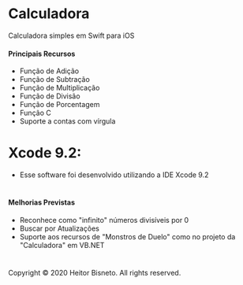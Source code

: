 # Calculadora

Calculadora simples em Swift para iOS

#### Principais Recursos

- Função de Adição
- Função de Subtração
- Função de Multiplicação
- Função de Divisão
- Função de Porcentagem
- Função C
- Suporte a contas com vírgula



#

# Xcode 9.2:

- Esse software foi desenvolvido utilizando a IDE Xcode 9.2 



#

#### Melhorias Previstas

- Reconhece como "infinito" números divisíveis por 0
- Buscar por Atualizações
- Suporte aos recursos de "Monstros de Duelo" como no projeto da "Calculadora" em VB.NET



#

Copyright © 2020 Heitor Bisneto. All rights reserved.